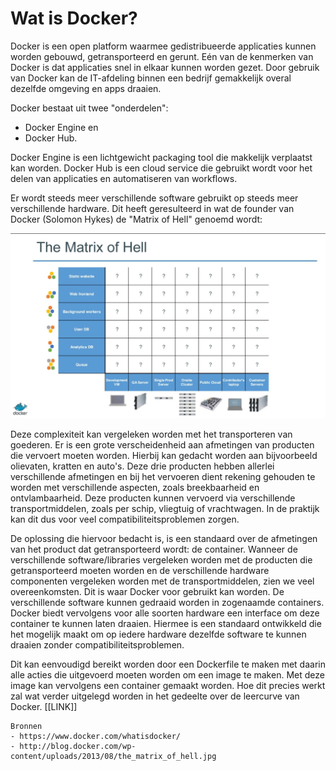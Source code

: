 # Wat is Docker?
Docker is een open platform waarmee gedistribueerde applicaties kunnen worden gebouwd, getransporteerd en gerunt. Eén van de kenmerken van Docker is dat applicaties snel in elkaar kunnen worden gezet. Door gebruik van Docker kan de IT-afdeling binnen een bedrijf gemakkelijk overal dezelfde omgeving en apps draaien.

Docker bestaat uit twee "onderdelen":

- Docker Engine en
- Docker Hub.

Docker Engine is een lichtgewicht packaging tool die makkelijk verplaatst kan worden. Docker Hub is een cloud service die gebruikt wordt voor het delen van applicaties en automatiseren van workflows.

Er wordt steeds meer verschillende software gebruikt op steeds meer verschillende hardware. Dit heeft geresulteerd in wat de founder van Docker (Solomon Hykes) de "Matrix of Hell" genoemd wordt:

![Matrix of Hell](../../assets/the_matrix_of_hell.jpg "The Matrix of Hell")

Deze complexiteit kan vergeleken worden met het transporteren van goederen. Er is een grote verscheidenheid aan afmetingen van producten die vervoert moeten worden. Hierbij kan gedacht worden aan bijvoorbeeld olievaten, kratten en auto's. Deze drie producten hebben allerlei verschillende afmetingen en bij het vervoeren dient rekening gehouden te worden met verschillende aspecten, zoals breekbaarheid en ontvlambaarheid. Deze producten kunnen vervoerd via verschillende transportmiddelen, zoals per schip, vliegtuig of vrachtwagen. In de praktijk kan dit dus voor veel compatibiliteitsproblemen zorgen.

De oplossing die hiervoor bedacht is, is een standaard over de afmetingen van het product dat getransporteerd wordt: de container. Wanneer de verschillende software/libraries vergeleken worden met de producten die getransporteerd moeten worden en de verschillende hardware componenten vergeleken worden met de transportmiddelen, zien we veel overeenkomsten. Dit is waar Docker voor gebruikt kan worden. De verschillende software kunnen gedraaid worden in zogenaamde containers. Docker biedt vervolgens voor alle soorten hardware een interface om deze container te kunnen laten draaien. Hiermee is een standaard ontwikkeld die het mogelijk maakt om op iedere hardware dezelfde software te kunnen draaien zonder compatibiliteitsproblemen.

Dit kan eenvoudigd bereikt worden door een Dockerfile te maken met daarin alle acties die uitgevoerd moeten worden om een image te maken. Met deze image kan vervolgens een container gemaakt worden. Hoe dit precies werkt zal wat verder uitgelegd worden in het gedeelte over de leercurve van Docker. [[LINK]]


```
Bronnen
- https://www.docker.com/whatisdocker/
- http://blog.docker.com/wp-content/uploads/2013/08/the_matrix_of_hell.jpg
```
